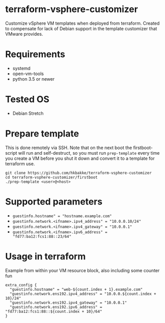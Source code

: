 # terraform-vsphere-customizer
Customize vSphere VM templates when deployed from terraform. Created to compensate for lack of
Debian support in the template customizer that VMware provides.

# Requirements
* systemd
* open-vm-tools
* python 3.5 or newer

# Tested OS
* Debian Stretch

# Prepare template
This is done remotely via SSH. Note that on the next boot the firstboot-script will run and self-destruct, so you must run `prep-template` every time you create a VM before you shut it down and convert it to a template for terraform use.

    git clone https://github.com/hkbakke/terraform-vsphere-customizer
    cd terraform-vsphere-customizer/firstboot
    ./prep-template <user>@<host>

# Supported parameters
* `guestinfo.hostname" = "hostname.example.com"`
* `guestinfo.network.<ifname>.ipv4_address" = "10.0.0.10/24"`
* `guestinfo.network.<ifname>.ipv4_gateway" = "10.0.0.1"`
* `guestinfo.network.<ifname>.ipv6_address" = "fd77:ba12:fcs1:88::23/64"`

# Usage in terraform
Example from within your VM resource block, also including some counter fun

    extra_config {
      "guestinfo.hostname" = "web-${count.index + 1}.example.com"
      "guestinfo.network.ens192.ipv4_address" = "10.0.0.${count.index + 10}/24"
      "guestinfo.network.ens192.ipv4_gateway" = "10.0.0.1"
      "guestinfo.network.ens192.ipv6_address" = "fd77:ba12:fcs1:88::${count.index + 10}/64"
    }
